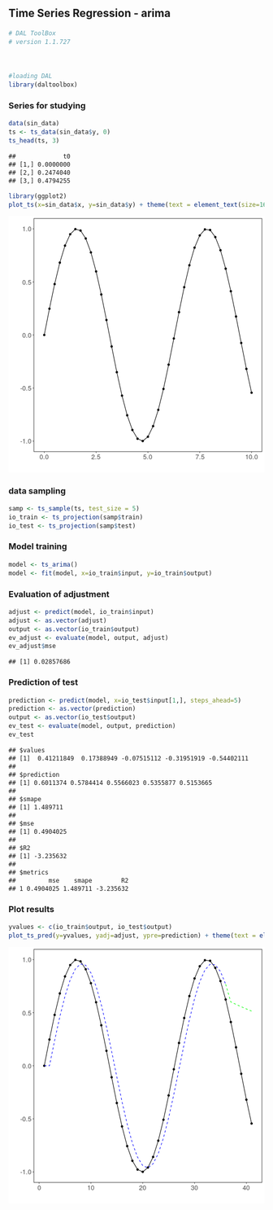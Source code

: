 ## Time Series Regression - arima


```r
# DAL ToolBox
# version 1.1.727



#loading DAL
library(daltoolbox) 
```

### Series for studying


```r
data(sin_data)
ts <- ts_data(sin_data$y, 0)
ts_head(ts, 3)
```

```
##             t0
## [1,] 0.0000000
## [2,] 0.2474040
## [3,] 0.4794255
```


```r
library(ggplot2)
plot_ts(x=sin_data$x, y=sin_data$y) + theme(text = element_text(size=16))
```

![plot of chunk unnamed-chunk-3](fig/ts_arima/unnamed-chunk-3-1.png)

### data sampling


```r
samp <- ts_sample(ts, test_size = 5)
io_train <- ts_projection(samp$train)
io_test <- ts_projection(samp$test)
```

### Model training


```r
model <- ts_arima()
model <- fit(model, x=io_train$input, y=io_train$output)
```

### Evaluation of adjustment


```r
adjust <- predict(model, io_train$input)
adjust <- as.vector(adjust)
output <- as.vector(io_train$output)
ev_adjust <- evaluate(model, output, adjust)
ev_adjust$mse
```

```
## [1] 0.02857686
```

### Prediction of test


```r
prediction <- predict(model, x=io_test$input[1,], steps_ahead=5)
prediction <- as.vector(prediction)
output <- as.vector(io_test$output)
ev_test <- evaluate(model, output, prediction)
ev_test
```

```
## $values
## [1]  0.41211849  0.17388949 -0.07515112 -0.31951919 -0.54402111
## 
## $prediction
## [1] 0.6011374 0.5784414 0.5566023 0.5355877 0.5153665
## 
## $smape
## [1] 1.489711
## 
## $mse
## [1] 0.4904025
## 
## $R2
## [1] -3.235632
## 
## $metrics
##         mse    smape        R2
## 1 0.4904025 1.489711 -3.235632
```

### Plot results


```r
yvalues <- c(io_train$output, io_test$output)
plot_ts_pred(y=yvalues, yadj=adjust, ypre=prediction) + theme(text = element_text(size=16))
```

![plot of chunk unnamed-chunk-8](fig/ts_arima/unnamed-chunk-8-1.png)

